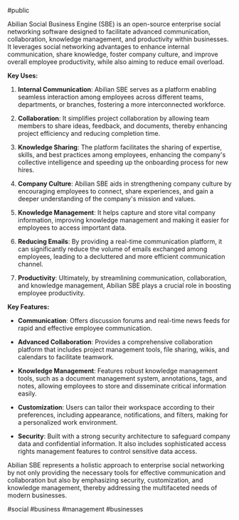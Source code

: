 #public 

Abilian Social Business Engine (SBE) is an open-source enterprise social networking software designed to facilitate advanced communication, collaboration, knowledge management, and productivity within businesses. It leverages social networking advantages to enhance internal communication, share knowledge, foster company culture, and improve overall employee productivity, while also aiming to reduce email overload.

**Key Uses:**

1. **Internal Communication**: Abilian SBE serves as a platform enabling seamless interaction among employees across different teams, departments, or branches, fostering a more interconnected workforce.
   
2. **Collaboration**: It simplifies project collaboration by allowing team members to share ideas, feedback, and documents, thereby enhancing project efficiency and reducing completion time.

3. **Knowledge Sharing**: The platform facilitates the sharing of expertise, skills, and best practices among employees, enhancing the company's collective intelligence and speeding up the onboarding process for new hires.

4. **Company Culture**: Abilian SBE aids in strengthening company culture by encouraging employees to connect, share experiences, and gain a deeper understanding of the company's mission and values.

5. **Knowledge Management**: It helps capture and store vital company information, improving knowledge management and making it easier for employees to access important data.

6. **Reducing Emails**: By providing a real-time communication platform, it can significantly reduce the volume of emails exchanged among employees, leading to a decluttered and more efficient communication channel.

7. **Productivity**: Ultimately, by streamlining communication, collaboration, and knowledge management, Abilian SBE plays a crucial role in boosting employee productivity.

**Key Features:**

- **Communication**: Offers discussion forums and real-time news feeds for rapid and effective employee communication.

- **Advanced Collaboration**: Provides a comprehensive collaboration platform that includes project management tools, file sharing, wikis, and calendars to facilitate teamwork.

- **Knowledge Management**: Features robust knowledge management tools, such as a document management system, annotations, tags, and notes, allowing employees to store and disseminate critical information easily.

- **Customization**: Users can tailor their workspace according to their preferences, including appearance, notifications, and filters, making for a personalized work environment.

- **Security**: Built with a strong security architecture to safeguard company data and confidential information. It also includes sophisticated access rights management features to control sensitive data access.

Abilian SBE represents a holistic approach to enterprise social networking by not only providing the necessary tools for effective communication and collaboration but also by emphasizing security, customization, and knowledge management, thereby addressing the multifaceted needs of modern businesses.

<!-- Keywords -->
#social #business #management #businesses
<!-- /Keywords -->
